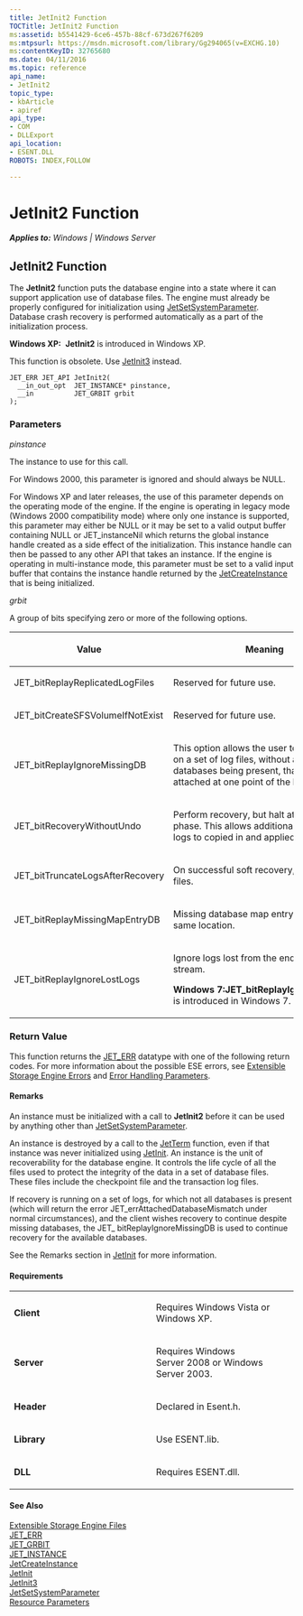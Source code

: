```yaml
---
title: JetInit2 Function
TOCTitle: JetInit2 Function
ms:assetid: b5541429-6ce6-457b-88cf-673d267f6209
ms:mtpsurl: https://msdn.microsoft.com/library/Gg294065(v=EXCHG.10)
ms:contentKeyID: 32765680
ms.date: 04/11/2016
ms.topic: reference
api_name: 
- JetInit2
topic_type: 
- kbArticle
- apiref
api_type: 
- COM
- DLLExport
api_location: 
- ESENT.DLL
ROBOTS: INDEX,FOLLOW

---
```


# JetInit2 Function


_**Applies to:** Windows | Windows Server_

## JetInit2 Function

The **JetInit2** function puts the database engine into a state where it can support application use of database files. The engine must already be properly configured for initialization using [JetSetSystemParameter](./jetsetsystemparameter-function.md). Database crash recovery is performed automatically as a part of the initialization process.

**Windows XP:**  **JetInit2** is introduced in Windows XP.

This function is obsolete. Use [JetInit3](./jetinit3-function.md) instead.

    JET_ERR JET_API JetInit2(
      __in_out_opt  JET_INSTANCE* pinstance,
      __in          JET_GRBIT grbit
    );

### Parameters

*pinstance*

The instance to use for this call.

For Windows 2000, this parameter is ignored and should always be NULL.

For Windows XP and later releases, the use of this parameter depends on the operating mode of the engine. If the engine is operating in legacy mode (Windows 2000 compatibility mode) where only one instance is supported, this parameter may either be NULL or it may be set to a valid output buffer containing NULL or JET_instanceNil which returns the global instance handle created as a side effect of the initialization. This instance handle can then be passed to any other API that takes an instance. If the engine is operating in multi-instance mode, this parameter must be set to a valid input buffer that contains the instance handle returned by the [JetCreateInstance](./jetcreateinstance-function.md) that is being initialized.

*grbit*

A group of bits specifying zero or more of the following options.

<table>
<colgroup>
<col style="width: 50%" />
<col style="width: 50%" />
</colgroup>
<thead>
<tr class="header">
<th><p>Value</p></th>
<th><p>Meaning</p></th>
</tr>
</thead>
<tbody>
<tr class="odd">
<td><p>JET_bitReplayReplicatedLogFiles</p></td>
<td><p>Reserved for future use.</p></td>
</tr>
<tr class="even">
<td><p>JET_bitCreateSFSVolumeIfNotExist</p></td>
<td><p>Reserved for future use.</p></td>
</tr>
<tr class="odd">
<td><p>JET_bitReplayIgnoreMissingDB</p></td>
<td><p>This option allows the user to run recovery on a set of log files, without all of the databases being present, that were attached at one point of the log set.</p></td>
</tr>
<tr class="even">
<td><p>JET_bitRecoveryWithoutUndo</p></td>
<td><p>Perform recovery, but halt at the Undo phase. This allows additional transaction logs to copied in and applied.</p></td>
</tr>
<tr class="odd">
<td><p>JET_bitTruncateLogsAfterRecovery</p></td>
<td><p>On successful soft recovery, truncate log files.</p></td>
</tr>
<tr class="even">
<td><p>JET_bitReplayMissingMapEntryDB</p></td>
<td><p>Missing database map entry default to same location.</p></td>
</tr>
<tr class="odd">
<td><p>JET_bitReplayIgnoreLostLogs</p></td>
<td><p>Ignore logs lost from the end of the log stream.</p>
<p><strong>Windows 7:JET_bitReplayIgnoreLostLogs</strong> is introduced in Windows 7.</p></td>
</tr>
</tbody>
</table>


### Return Value

This function returns the [JET_ERR](./jet-err.md) datatype with one of the following return codes. For more information about the possible ESE errors, see [Extensible Storage Engine Errors](./extensible-storage-engine-errors.md) and [Error Handling Parameters](./error-handling-parameters.md).


#### Remarks

An instance must be initialized with a call to **JetInit2** before it can be used by anything other than [JetSetSystemParameter](./jetsetsystemparameter-function.md).

An instance is destroyed by a call to the [JetTerm](./jetterm-function.md) function, even if that instance was never initialized using [JetInit](./jetinit-function.md). An instance is the unit of recoverability for the database engine. It controls the life cycle of all the files used to protect the integrity of the data in a set of database files. These files include the checkpoint file and the transaction log files.

If recovery is running on a set of logs, for which not all databases is present (which will return the error JET_errAttachedDatabaseMismatch under normal circumstances), and the client wishes recovery to continue despite missing databases, the JET_ bitReplayIgnoreMissingDB is used to continue recovery for the available databases.

See the Remarks section in [JetInit](./jetinit-function.md) for more information.

#### Requirements

<table>
<colgroup>
<col style="width: 50%" />
<col style="width: 50%" />
</colgroup>
<tbody>
<tr class="odd">
<td><p><strong>Client</strong></p></td>
<td><p>Requires Windows Vista or Windows XP.</p></td>
</tr>
<tr class="even">
<td><p><strong>Server</strong></p></td>
<td><p>Requires Windows Server 2008 or Windows Server 2003.</p></td>
</tr>
<tr class="odd">
<td><p><strong>Header</strong></p></td>
<td><p>Declared in Esent.h.</p></td>
</tr>
<tr class="even">
<td><p><strong>Library</strong></p></td>
<td><p>Use ESENT.lib.</p></td>
</tr>
<tr class="odd">
<td><p><strong>DLL</strong></p></td>
<td><p>Requires ESENT.dll.</p></td>
</tr>
</tbody>
</table>


#### See Also

[Extensible Storage Engine Files](./extensible-storage-engine-files.md)  
[JET_ERR](./jet-err.md)  
[JET_GRBIT](./jet-grbit.md)  
[JET_INSTANCE](./jet-instance.md)  
[JetCreateInstance](./jetcreateinstance-function.md)  
[JetInit](./jetinit-function.md)  
[JetInit3](./jetinit3-function.md)  
[JetSetSystemParameter](./jetsetsystemparameter-function.md)  
[Resource Parameters](./resource-parameters.md)